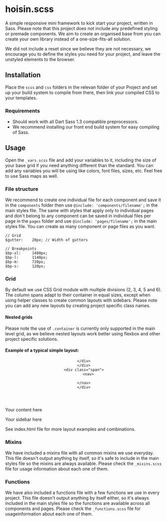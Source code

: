 hoisin.scss
===========

A simple responsive mini framework to kick start your project, written in Sass. Please note that this project does not include any predefined styling or premade components. We aim to create an organised base from you can create your own library instead of a one-size-fits-all solution.

We did not include a reset since we believe they are not necessary, we encourage you to define the styles you need for your project, and leave the unstyled elements to the browser.

## Installation
Place the `scss` and `css` folders in the relevan folder of your Project and set up your build system to compile from there, then link your compiled CSS to your templates.

### Requirements
* Should work with all Dart Sass 1.3 compatible preprocessors. 
* We recommend installing our front end build system for easy compiling of Sass.

## Usage
Open the `_vars.scss` file and add your variables to it, including the size of your base grid if you need anything different than the standard. You can add any variables you will be using like colors, font files, sizes, etc. Feel free to use Sass maps as well.

### File structure
We recommend to create one individual file for each component and save it in the `components` folder then use `@include: 'components/filename';` in the main styles file. The same with styles that apply only to individual pages and don't belong to any component can be saved in individual files per page in the `pages` folder and use `@include: 'pages/filename';` in the main styles file. You can create as many component or page files as you want.

	// Grid
	$gutter:	20px; // Width of gutters

	// Breakpoints
	$bp-xl: 	1480px;
	$bp-l: 		1140px;
	$bp-m: 		720px;
	$bp-s: 		120px;


### Grid
By default we use CSS Grid module with multiple divisions (2, 3, 4, 5 and 6). The column spans adapt to their container in equal sizes, except when using helper classes to create common layouts with sidebars. Please note you can add any new layouts by creating project specific class names.

#### Nested grids
Please note the use of `.container` is currently only supported in the main level grid, as we believe nested layouts work better using flexbox and other project specific solutions.

#### Example of a typical simple layout:

<header class="container l-side-l m-side-l">
    <div class="span">
	<div class="logo">

	</div>
    </div>
    <div class="span">
        <nav>

	</nav>
    </div>
</header>

<div class="container l-side-l m-side-l">
    <div class="span">
	<p>Your content here</p>
    </div>
    <div class="span">
	<p>Your sidebar here</p>
    </div>	    
<div>

See index.html file for more layout examples and combinations.

### Mixins
We have included a mixins file with all common mixins we use everyday. This file doesn't output anything by itself, so it's safe to include in the main styles file so the mixins are always available. Please check the `_mixins.scss` file for usage information about each one of them.

### Functions
We have also included a functions file with a few functions we use in every project. This file doesn't output anything by itself either, so it's always included in the main styles file so the functions are available across all components and pages. Please check the `_functions.scss` file for usageinformation about each one of them.
